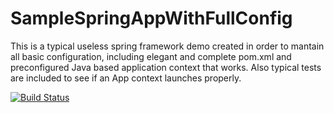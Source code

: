 # SampleSpringAppWithFullConfig
This is a typical useless spring framework demo created in order to mantain all basic configuration, including elegant and complete pom.xml and preconfigured Java based application context that works. Also typical tests are included to see if an App context launches properly.

[![Build Status](https://travis-ci.org/piotr-napadlek/SampleSpringAppWithFullConfig.svg)](https://travis-ci.org/piotr-napadlek/SampleSpringAppWithFullConfig)
